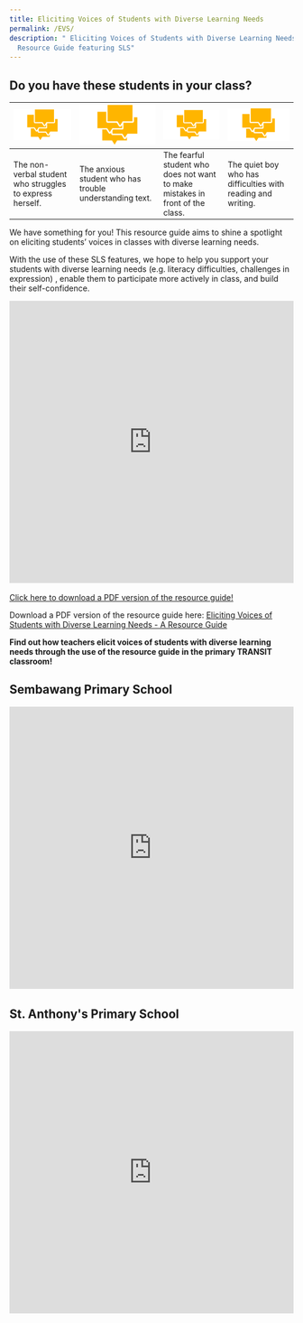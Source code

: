 ```yaml
---
title: Eliciting Voices of Students with Diverse Learning Needs
permalink: /EVS/
description: " Eliciting Voices of Students with Diverse Learning Needs - A
  Resource Guide featuring SLS"
---
```



## Do you have these students in your class?


| ![](/images/EVSo.png) | ![](/images/EVSo.png) |![](/images/EVSo.png) | ![](/images/EVSo.png) |
| -------- | -------- | -------- | -------- |
| The non-verbal student who struggles to express herself.|The anxious student&nbsp;who has trouble understanding text.|The fearful student who does not want to make mistakes in front of the class.|The quiet boy who has difficulties with reading and writing.|

We have something for you! This resource guide aims to shine a spotlight on eliciting students’ voices in classes with diverse learning needs.&nbsp;

With the use of these SLS features, we hope to help you support your students with diverse learning needs (e.g. literacy difficulties, challenges in expression) , enable them to participate more actively in class, and build their self-confidence.

<iframe allowfullscreen="true" height="500" width="100%" frameborder="0" src="https://docs.google.com/presentation/d/e/2PACX-1vQgyzVXnNSqmorG9rblCb0Nc3bvrsQauwsNhXNujn_A8vSy1xol7MkKPeoXffodbw/embed?start=false&amp;loop=true&amp;delayms=10000"></iframe>

[Click here to download a PDF version of the resource guide!](https://for.edu.sg/evs)

Download a PDF version of the resource guide here: [Eliciting Voices of Students with Diverse Learning Needs - A Resource Guide](/files/Eliciting%20Voices%20of%20Students%20with%20Diverse%20Learning%20Needs%20-%20A%20Resource%20Guide.pdf)



**Find out how teachers elicit voices of students with diverse learning needs through the use of the resource guide in the primary TRANSIT classroom!**

## Sembawang Primary School
<iframe allowfullscreen="" allow="accelerometer; autoplay; clipboard-write; encrypted-media; gyroscope; picture-in-picture" frameborder="0" title="YouTube video player" src="https://www.youtube.com/embed/rK1Bn_mAkfY" height="500" width="100%"></iframe>

## St. Anthony's Primary School
<iframe allowfullscreen="" allow="accelerometer; autoplay; clipboard-write; encrypted-media; gyroscope; picture-in-picture" frameborder="0" title="YouTube video player" src="https://www.youtube.com/embed/dDyf9ekgT-E" height="500" width="100%"></iframe>